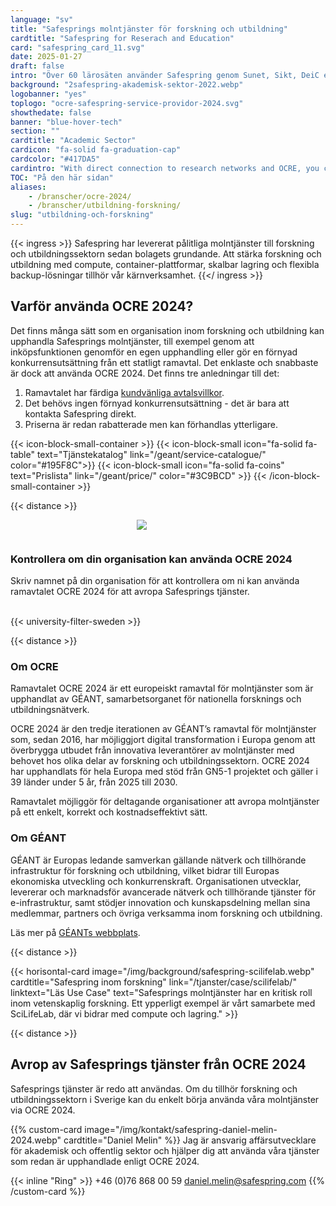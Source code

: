```yaml
---
language: "sv"
title: "Safesprings molntjänster för forskning och utbildning"
cardtitle: "Safespring for Reserach and Education"
card: "safespring_card_11.svg"
date: 2025-01-27
draft: false
intro: "Över 60 lärosäten använder Safespring genom Sunet, Sikt, DeiC eller direkt via ramavtalet GÉANT OCRE."
background: "2safespring-akademisk-sektor-2022.webp"
logobanner: "yes"
toplogo: "ocre-safespring-service-providor-2024.svg"
showthedate: false
banner: "blue-hover-tech"
section: ""
cardtitle: "Academic Sector"
cardicon: "fa-solid fa-graduation-cap"
cardcolor: "#417DA5"
cardintro: "With direct connection to research networks and OCRE, you can get started quickly."
TOC: "På den här sidan"
aliases:
    - /branscher/ocre-2024/
    - /branscher/utbildning-forskning/
slug: "utbildning-och-forskning"
---
```


{{< ingress >}}
Safespring har levererat pålitliga molntjänster till forskning och utbildningssektorn sedan bolagets grundande. Att stärka forskning och utbildning med compute, container-plattformar, skalbar lagring och flexibla backup-lösningar tillhör vår kärnverksamhet.
{{</ ingress >}}

## Varför använda OCRE 2024?

Det finns många sätt som en organisation inom forskning och utbildning kan upphandla Safesprings molntjänster, till exempel genom att inköpsfunktionen genomför en egen upphandling eller gör en förnyad konkurrensutsättning från ett statligt ramavtal. Det enklaste och snabbaste är dock att använda OCRE 2024. Det finns tre anledningar till det:

1. Ramavtalet har färdiga [kundvänliga avtalsvillkor](https://about.geant.org/wp-content/uploads/2025/01/Volume3-GEANT-Terms-and-Conditions-for-IT-Contracts-2025final-1.pdf).
2. Det behövs ingen förnyad konkurrensutsättning - det är bara att kontakta Safespring direkt.
3. Priserna är redan rabatterade men kan förhandlas ytterligare.

{{< icon-block-small-container >}}
{{< icon-block-small icon="fa-solid fa-table" text="Tjänstekatalog" link="/geant/service-catalogue/" color="#195F8C">}}
{{< icon-block-small icon="fa-solid fa-coins" text="Prislista" link="/geant/price/" color="#3C9BCD" >}}
{{< /icon-block-small-container >}}

{{< distance >}}

<div class="safespring-horisontal-card-container bg-white shadow-1 safespring-horisontal-card-row">
    <div class="safespring-horisontal-card-col safespring-horisontal-card-image" style="background-image: url(/img/card/ocre-background-blue.svg); display: flex;justify-content: center; align-items: center;" alt="">
        <img src="/img/card/ocre-logo-white.svg" style="max-width: 80%; min-width: 20%; min-height: 30px;">
    </div>
<div class="safespring-horisontal-card-col safespring-horisontal-card-content">
    <h3>Kontrollera om din organisation kan använda OCRE 2024</h3>
    <p>Skriv namnet på din organisation för att kontrollera om ni kan använda ramavtalet OCRE 2024 för att avropa Safesprings tjänster.</p>
    <br>
    {{< university-filter-sweden >}}
    <br>
</div>
</div>

{{< distance >}}

### Om OCRE

Ramavtalet OCRE 2024 är ett europeiskt ramavtal för molntjänster som är upphandlat av GÉANT, samarbetsorganet för nationella forsknings och utbildningsnätverk.

OCRE 2024 är den tredje iterationen av GÉANT’s ramavtal för molntjänster som, sedan 2016, har möjliggjort digital transformation i Europa genom att överbrygga utbudet från innovativa leverantörer av molntjänster med behovet hos olika delar av forskning och utbildningssektorn. OCRE 2024 har upphandlats för hela Europa med stöd från GN5-1 projektet och gäller i 39 länder under 5 år, från 2025 till 2030.

Ramavtalet möjliggör för deltagande organisationer att avropa molntjänster på ett enkelt, korrekt och kostnadseffektivt sätt.

### Om GÉANT

GÉANT är Europas ledande samverkan gällande nätverk och tillhörande infrastruktur för forskning och utbildning, vilket bidrar till Europas ekonomiska utveckling och konkurrenskraft. Organisationen utvecklar, levererar och marknadsför avancerade nätverk och tillhörande tjänster för e-infrastruktur, samt stödjer innovation och kunskapsdelning mellan sina medlemmar, partners och övriga verksamma inom forskning och utbildning.

Läs mer på [GÉANTs webbplats](https://geant.org/).

{{< distance >}}

{{< horisontal-card image="/img/background/safespring-scilifelab.webp" cardtitle="Safespring inom forskning" link="/tjanster/case/scilifelab/" linktext="Läs Use Case" text="Safesprings molntjänster har en kritisk roll inom vetenskaplig forskning. Ett ypperligt exempel är vårt samarbete med SciLifeLab, där vi bidrar med compute och lagring." >}}

{{< distance >}}

## Avrop av Safesprings tjänster från OCRE 2024

Safesprings tjänster är redo att användas. Om du tillhör forskning och utbildningssektorn i Sverige kan du enkelt börja använda våra molntjänster via OCRE 2024.

{{% custom-card image="/img/kontakt/safespring-daniel-melin-2024.webp" cardtitle="Daniel Melin" %}}
Jag är ansvarig affärsutvecklare för akademisk och offentlig sektor och hjälper dig att använda våra tjänster som redan är upphandlade enligt OCRE 2024.

{{< inline "Ring" >}} +46 (0)76 868 00 59
[daniel.melin@safespring.com](mailto:daniel.melin@safespring.com)
{{% /custom-card %}}
